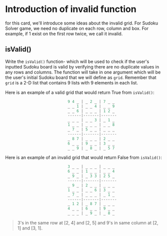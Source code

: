 <!--title={isValid()}-->

<!--badges={Algorithmns:60}-->

<!--concepts{Indexing 2D Lists}-->

# Introduction of invalid function

for this card, we'll introduce some ideas about the invalid grid. For Sudoku Solver game, we need no duplicate on each row, column and box. For example, if 1 exist on the first row twice, we call it invalid. 

## isValid()

Write the `isValid()` function- which will be used to check if the user's inputted Sudoku board is valid by verifying there are no duplicate values in any rows and columns. The function will take in one argument which will be the user's initial Sudoku board that we will define as `grid`. Remember that `grid` is a 2-D list that contains 9 lists with 9 elements in each list.

Here is an example of a valid grid that would return True from `isValid()`:

```python
                            9 4 _ | _ 2 _ | 7 _ _		
                            _ _ 1 | _ _ 4 | _ _ 9		
                            _ _ 6 | _ _ _ | 1 2 _	
                            ------|-------|-------
                            _ _ _ | _ _ 3 | _ 1 _
                            1 _ _ | _ _ _ | _ _ 8
                            _ 7 _ | 5 _ _ | _ _ _
                            ------|-------|-------
                            _ 8 7 | _ _ _ | 2 _ _
                            6 _ _ | 9 _ _ | 3 _ _
                            _ _ 9 | _ 8 _ | _ 5 7
```



Here is an example of an invalid grid that would return False from `isValid()`:

```python
                            3 _ _ | _ _ _ | _ _ _		
                            6 _ _ | 1 _ _ | _ _ 4		 
                            _ 9 _ | _ 3 3 | 2 5 _		
                            ------|-------|-------	
                            _ 9 _ | 2 _ _ | _ _ _		
                            1 _ _ | _ _ 6 | 3 _ _
                            _ 7 _ | _ _ _ | _ 1 _
                            ------|-------|-------
                            _ 1 2 | _ 8 7 | _ _ _
                            4 _ _ | 6 _ _ | 9 _ _
                            _ _ _ | _ 9 _ | _ 8 _
```

> 3's in the same row at [2, 4] and [2, 5] and 9's in same column at [2, 1] and [3, 1].
